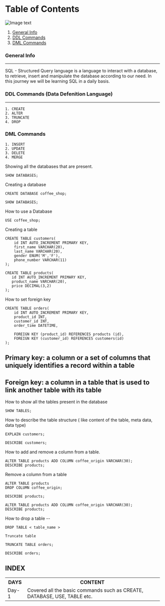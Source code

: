 
# Table of Contents
![Image text](https://cdn.iconscout.com/icon/free/png-256/sql-29-1127899.png)
1. [General Info](#general-info)
2. [DDL Commands](#introcommmands)
3. [DML Commands](#dml)
<!-- 
4. [Collaboration](#collaboration)
5. [FAQs](#faqs)
-->
<a name="general-info"></a>
### General Info
***
SQL - Structured Query language is a language to interact with a database, to retrieve, insert and manipulate the database according to our need.
In this journey we will be learning SQL in a daily basis.

<a name="introcommmands"></a>
### DDL Commands (Data Defenition Language)
***
```
1. CREATE
2. ALTER
3. TRUNCATE
4. DROP
```
<a name="dml"></a>
### DML Commands
```
1. INSERT
2. UPDATE
3. DELETE
4. MERGE
```

Showing all the databases that are present.

```
SHOW DATABASES;
```

Creating a database
```
CREATE DATABASE coffee_shop;

SHOW DATABASES;
```

How to use a Database

```
USE coffee_shop;
```

Creating a table
```
CREATE TABLE customers(
	id INT AUTO_INCREMENT PRIMARY KEY,
    first_name VARCHAR(20),
    last_name VARCHAR(20),
    gender ENUM('M','F'),
    phone_number VARCHAR(11)
);

CREATE TABLE products(
   id INT AUTO_INCREMENT PRIMARY KEY,
   product_name VARCHAR(20),
   price DECIMAL(3,2)
);

```
How to set foreign key 

```
CREATE TABLE orders(
	id INT AUTO_INCREMENT PRIMARY KEY,
    product_id INT,
    customer_id INT,
    order_time DATETIME,
    
    FOREIGN KEY (product_id) REFERENCES products (id),
    FOREIGN KEY (customer_id) REFERENCES customers(id)
);
```
## Primary key: a column or a set of columns that uniquely identifies a record within a table
## Foreign key: a column in a table that is used to link another table with its table


How to show all the tables present in the database
```
SHOW TABLES;
```

How to describe the table structure ( like content of the table, meta data, data type)
```
EXPLAIN customers; 

DESCRIBE customers;
```
How to add and remove a column from a table.
```
ALTER TABLE products ADD COLUMN coffee_origin VARCHAR(30);
DESCRIBE products;
```

Remove a column from a table
```
ALTER TABLE products
DROP COLUMN coffee_origin;

DESCRIBE products;

ALTER TABLE products ADD COLUMN coffee_origin VARCHAR(30);
DESCRIBE products;
```


How to drop a table --
```
DROP TABLE < table_name >

Truncate table

TRUNCATE TABLE orders;

DESCRIBE orders;

```



<h2>INDEX</h2>

<table>
  <tr>
    <th>DAYS</th>
    <th>CONTENT</th>

  </tr>
  <tr>
    <td>Day-1 </td>
    <td>Covered all the basic commands such as CREATE, DATABASE, USE, TABLE etc.</td>

  </tr>
</table>
